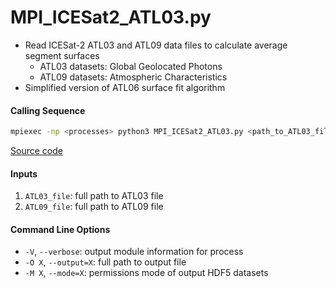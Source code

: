 MPI_ICESat2_ATL03.py
====================

- Read ICESat-2 ATL03 and ATL09 data files to calculate average segment surfaces  
    * ATL03 datasets: Global Geolocated Photons  
    * ATL09 datasets: Atmospheric Characteristics  
- Simplified version of ATL06 surface fit algorithm  

#### Calling Sequence
```bash
mpiexec -np <processes> python3 MPI_ICESat2_ATL03.py <path_to_ATL03_file> <path_to_ATL09_file>
```
[Source code](https://github.com/tsutterley/read-ICESat-2/blob/master/MPI_ICESat2_ATL03.py)  

#### Inputs
1. `ATL03_file`: full path to ATL03 file  
1. `ATL09_file`: full path to ATL09 file  

#### Command Line Options
- `-V`, `--verbose`: output module information for process  
- `-O X`, `--output=X`: full path to output file  
- `-M X`, `--mode=X`: permissions mode of output HDF5 datasets  
